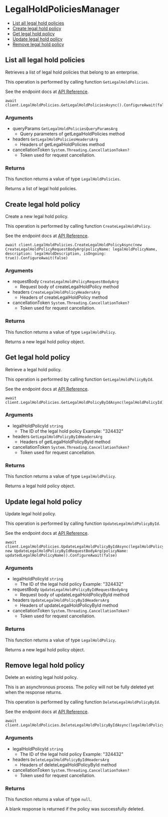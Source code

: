 # LegalHoldPoliciesManager


- [List all legal hold policies](#list-all-legal-hold-policies)
- [Create legal hold policy](#create-legal-hold-policy)
- [Get legal hold policy](#get-legal-hold-policy)
- [Update legal hold policy](#update-legal-hold-policy)
- [Remove legal hold policy](#remove-legal-hold-policy)

## List all legal hold policies

Retrieves a list of legal hold policies that belong to
an enterprise.

This operation is performed by calling function `GetLegalHoldPolicies`.

See the endpoint docs at
[API Reference](https://developer.box.com/reference/get-legal-hold-policies/).

<!-- sample get_legal_hold_policies -->
```
await client.LegalHoldPolicies.GetLegalHoldPoliciesAsync().ConfigureAwait(false)
```

### Arguments

- queryParams `GetLegalHoldPoliciesQueryParamsArg`
  - Query parameters of getLegalHoldPolicies method
- headers `GetLegalHoldPoliciesHeadersArg`
  - Headers of getLegalHoldPolicies method
- cancellationToken `System.Threading.CancellationToken?`
  - Token used for request cancellation.


### Returns

This function returns a value of type `LegalHoldPolicies`.

Returns a list of legal hold policies.


## Create legal hold policy

Create a new legal hold policy.

This operation is performed by calling function `CreateLegalHoldPolicy`.

See the endpoint docs at
[API Reference](https://developer.box.com/reference/post-legal-hold-policies/).

<!-- sample post_legal_hold_policies -->
```
await client.LegalHoldPolicies.CreateLegalHoldPolicyAsync(new CreateLegalHoldPolicyRequestBodyArg(policyName: legalHoldPolicyName, description: legalHoldDescription, isOngoing: true)).ConfigureAwait(false)
```

### Arguments

- requestBody `CreateLegalHoldPolicyRequestBodyArg`
  - Request body of createLegalHoldPolicy method
- headers `CreateLegalHoldPolicyHeadersArg`
  - Headers of createLegalHoldPolicy method
- cancellationToken `System.Threading.CancellationToken?`
  - Token used for request cancellation.


### Returns

This function returns a value of type `LegalHoldPolicy`.

Returns a new legal hold policy object.


## Get legal hold policy

Retrieve a legal hold policy.

This operation is performed by calling function `GetLegalHoldPolicyById`.

See the endpoint docs at
[API Reference](https://developer.box.com/reference/get-legal-hold-policies-id/).

<!-- sample get_legal_hold_policies_id -->
```
await client.LegalHoldPolicies.GetLegalHoldPolicyByIdAsync(legalHoldPolicyId).ConfigureAwait(false)
```

### Arguments

- legalHoldPolicyId `string`
  - The ID of the legal hold policy Example: "324432"
- headers `GetLegalHoldPolicyByIdHeadersArg`
  - Headers of getLegalHoldPolicyById method
- cancellationToken `System.Threading.CancellationToken?`
  - Token used for request cancellation.


### Returns

This function returns a value of type `LegalHoldPolicy`.

Returns a legal hold policy object.


## Update legal hold policy

Update legal hold policy.

This operation is performed by calling function `UpdateLegalHoldPolicyById`.

See the endpoint docs at
[API Reference](https://developer.box.com/reference/put-legal-hold-policies-id/).

<!-- sample put_legal_hold_policies_id -->
```
await client.LegalHoldPolicies.UpdateLegalHoldPolicyByIdAsync(legalHoldPolicyId, new UpdateLegalHoldPolicyByIdRequestBodyArg(policyName: updatedLegalHoldPolicyName)).ConfigureAwait(false)
```

### Arguments

- legalHoldPolicyId `string`
  - The ID of the legal hold policy Example: "324432"
- requestBody `UpdateLegalHoldPolicyByIdRequestBodyArg`
  - Request body of updateLegalHoldPolicyById method
- headers `UpdateLegalHoldPolicyByIdHeadersArg`
  - Headers of updateLegalHoldPolicyById method
- cancellationToken `System.Threading.CancellationToken?`
  - Token used for request cancellation.


### Returns

This function returns a value of type `LegalHoldPolicy`.

Returns a new legal hold policy object.


## Remove legal hold policy

Delete an existing legal hold policy.

This is an asynchronous process. The policy will not be
fully deleted yet when the response returns.

This operation is performed by calling function `DeleteLegalHoldPolicyById`.

See the endpoint docs at
[API Reference](https://developer.box.com/reference/delete-legal-hold-policies-id/).

<!-- sample delete_legal_hold_policies_id -->
```
await client.LegalHoldPolicies.DeleteLegalHoldPolicyByIdAsync(legalHoldPolicyId).ConfigureAwait(false)
```

### Arguments

- legalHoldPolicyId `string`
  - The ID of the legal hold policy Example: "324432"
- headers `DeleteLegalHoldPolicyByIdHeadersArg`
  - Headers of deleteLegalHoldPolicyById method
- cancellationToken `System.Threading.CancellationToken?`
  - Token used for request cancellation.


### Returns

This function returns a value of type `null`.

A blank response is returned if the policy was
successfully deleted.


